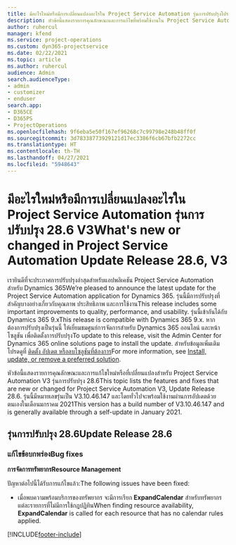 ```yaml
---
title: มีอะไรใหม่หรือมีการเปลี่ยนแปลงอะไรใน Project Service Automation รุ่นการปรับปรุงโปรแกรมแก้ไขด่วน 28.6 V3
description: หัวข้อนี้แสดงรายการคุณลักษณะและการแก้ไขที่พร้อมใช้งานใน Project Service Automation รุ่นการปรับปรุงโปรแกรมแก้ไขด่วน 28.6 V3
author: ruhercul
manager: kfend
ms.service: project-operations
ms.custom: dyn365-projectservice
ms.date: 02/22/2021
ms.topic: article
ms.author: ruhercul
audience: Admin
search.audienceType:
- admin
- customizer
- enduser
search.app:
- D365CE
- D365PS
- ProjectOperations
ms.openlocfilehash: 9f6eba5e50f167ef96268c7c99798e248b48ff0f
ms.sourcegitcommit: 3d78338773929121d17ec3386f6cb67bfb2272cc
ms.translationtype: HT
ms.contentlocale: th-TH
ms.lasthandoff: 04/27/2021
ms.locfileid: "5948643"
---
```

# <a name="whats-new-or-changed-in-project-service-automation-update-release-286-v3"></a><span data-ttu-id="a65a2-103">มีอะไรใหม่หรือมีการเปลี่ยนแปลงอะไรใน Project Service Automation รุ่นการปรับปรุง 28.6 V3</span><span class="sxs-lookup"><span data-stu-id="a65a2-103">What's new or changed in Project Service Automation Update Release 28.6, V3</span></span>

<span data-ttu-id="a65a2-104">เรายินดีที่จะประกาศการปรับปรุงล่าสุดสำหรับแอปพลิเคชัน Project Service Automation สำหรับ Dynamics 365</span><span class="sxs-lookup"><span data-stu-id="a65a2-104">We’re pleased to announce the latest update for the Project Service Automation application for Dynamics 365.</span></span> <span data-ttu-id="a65a2-105">รุ่นนี้มีการปรับปรุงที่สำคัญบางอย่างเกี่ยวกับคุณภาพ ประสิทธิภาพ และการใช้งาน</span><span class="sxs-lookup"><span data-stu-id="a65a2-105">This release includes some important improvements to quality, performance, and usability.</span></span> <span data-ttu-id="a65a2-106">รุ่นนี้เข้ากันได้กับ Dynamics 365 9.x</span><span class="sxs-lookup"><span data-stu-id="a65a2-106">This release is compatible with Dynamics 365 9.x.</span></span> <span data-ttu-id="a65a2-107">หากต้องการปรับปรุงเป็นรุ่นนี้ ให้เยี่ยมชมศูนย์การจัดการสำหรับ Dynamics 365 ออนไลน์ และหน้าโซลูชัน เพื่อติดตั้งการปรับปรุง</span><span class="sxs-lookup"><span data-stu-id="a65a2-107">To update to this release, visit the Admin Center for Dynamics 365 online solutions page to install the update.</span></span> <span data-ttu-id="a65a2-108">สำหรับข้อมูลเพิ่มเติม โปรดดูที่ [ติดตั้ง อัปเดต หรือลบโซลูชันที่ต้องการ](/power-platform/admin/install-remove-preferred-solution)</span><span class="sxs-lookup"><span data-stu-id="a65a2-108">For more information, see [Install, update, or remove a preferred solution](/power-platform/admin/install-remove-preferred-solution).</span></span>

<span data-ttu-id="a65a2-109">หัวข้อนี้แสดงรายการคุณลักษณะและการแก้ไขใหม่หรือที่เปลี่ยนแปลงสำหรับ Project Service Automation V3 รุ่นการปรับปรุง 28.6</span><span class="sxs-lookup"><span data-stu-id="a65a2-109">This topic lists the features and fixes that are new or changed for Project Service Automation V3, Update Release 28.6.</span></span> <span data-ttu-id="a65a2-110">รุ่นนี้มีหมายเลขรุ่นเป็น V3.10.46.147 และโดยทั่วไปจะพร้อมใช้งานผ่านการอัปเดตด้วยตนเองในเดือนมกราคม 2021</span><span class="sxs-lookup"><span data-stu-id="a65a2-110">This version has a build number of V3.10.46.147 and is generally available through a self-update in January 2021.</span></span>

## <a name="update-release-286"></a><span data-ttu-id="a65a2-111">รุ่นการปรับปรุง 28.6</span><span class="sxs-lookup"><span data-stu-id="a65a2-111">Update Release 28.6</span></span>

### <a name="bug-fixes"></a><span data-ttu-id="a65a2-112">แก้ไขข้อบกพร่อง</span><span class="sxs-lookup"><span data-stu-id="a65a2-112">Bug fixes</span></span>


<span data-ttu-id="a65a2-113">**การจัดการทรัพยากร**</span><span class="sxs-lookup"><span data-stu-id="a65a2-113">**Resource Management**</span></span>

<span data-ttu-id="a65a2-114">ปัญหาต่อไปนี้ได้รับการแก้ไขแล้ว:</span><span class="sxs-lookup"><span data-stu-id="a65a2-114">The following issues have been fixed:</span></span>

- <span data-ttu-id="a65a2-115">เมื่อพบความพร้อมบริการของทรัพยากร จะมีการเรียก **ExpandCalendar** สำหรับทรัพยากรแต่ละรายการที่ไม่มีการใช้กฎปฏิทิน</span><span class="sxs-lookup"><span data-stu-id="a65a2-115">When finding resource availability, **ExpandCalendar** is called for each resource that has no calendar rules applied.</span></span>


[!INCLUDE[footer-include](../includes/footer-banner.md)]